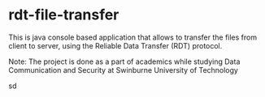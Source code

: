 # rdt-file-transfer 
This is java console based application that allows to transfer the files from client to server, using the Reliable Data Transfer (RDT) protocol. 

Note: The project is done as a part of academics while studying Data Communication and Security at Swinburne University of Technology

sd
